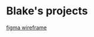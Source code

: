 # Blake's projects
<a href="https://www.figma.com/design/OTOHf8q8dMWen4wQfbbeWJ/join-the-crew-of-the-marathon?node-id=0-1&node-type=canvas&t=giKMVSfRxxRqHBCc-0">figma wireframe</a>